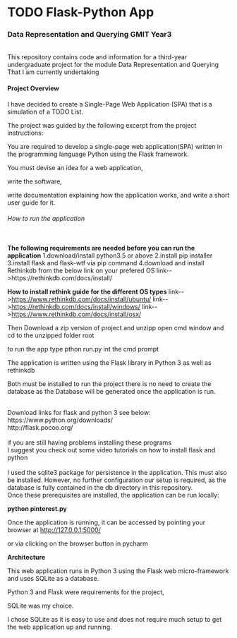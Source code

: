 <h1>TODO Flask-Python App</h1>

<h3><b>Data Representation and Querying GMIT Year3</b></h3>
<br>
This repository contains code and information for a third-year undergraduate project for the module Data Representation and Querying 
That I am currently undertaking
<br>
<h4><b>Project Overview</b></h4> 
I have decided to create a Single-Page Web Application (SPA) that is a simulation of a TODO List.

The project was guided by the following excerpt from the project instructions:

You are required to develop a single-page web application(SPA) written in the programming language Python using the Flask framework.

You must devise an idea for a web application, 

write the software, 

write documentation explaining how the application works, and write a short user guide for it.

<h6>How to run the application</h6>
<br>
<b>The following requirements are needed before you can run the application</b>
1.download/install python3.5 or above
2.install pip installer
3.install flask and flask-wtf via pip command
4.download and install Rethinkdb from the below link on your prefered OS
link-->https://rethinkdb.com/docs/install/

<b>How to install rethink guide for the different OS types</b>
link-->https://www.rethinkdb.com/docs/install/ubuntu/
link-->https://rethinkdb.com/docs/install/windows/
link-->https://www.rethinkdb.com/docs/install/osx/	   
	   
Then Download a zip version of project and unzipp 
open cmd window and cd to the unzipped folder root

to run the app type pthon run.py int the cmd prompt



The application is written using the Flask library in Python 3 as well as rethinkdb 

Both must be installed to run the project there is no need to create the database  as the Database will be generated once the application is run.

<br>
Download links for flask and python 3 see below:
<br> 
https://www.python.org/downloads/ <br>
http://flask.pocoo.org/<br>
<br>
if you are still having problems installing these programs
<br>
I suggest you check out some video tutorials on how to install flask and python
<br>
<br>
I used the sqlite3 package for persistence in the application. This must also be installed. However, no further configuration our setup 
is required, as the database is fully contained in the db directory in this repository.
<br>
Once these prerequisites are installed, the application can be run locally:

<b>python pinterest.py</b> 

Once the application is running, it can be accessed by pointing your browser at http://127.0.0.1:5000/ 

or via clicking on the browser button in pycharm

<b>Architecture</b>

This web application runs in Python 3 using the Flask web micro-framework and uses SQLite as a database. 

Python 3 and Flask were requirements for the project,

SQLite was my choice. 

I chose SQLite as it is easy to use and does not require much setup to get the web application up and running.
